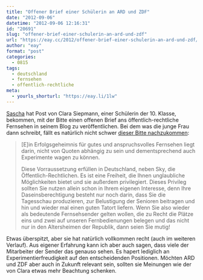 ```yaml
---
title: "Offener Brief einer Schülerin an ARD und ZDF"
date: "2012-09-06"
datetime: "2012-09-06 12:16:31"
id: "20691"
slug: "offener-brief-einer-schulerin-an-ard-und-zdf"
url: "https://eay.cc/2012/offener-brief-einer-schulerin-an-ard-und-zdf/"
author: "eay"
format: "post"
categories:
  - 0815
tags:
  - deutschland
  - fernsehen
  - offentlich-rechtliche
meta:
  - yourls_shorturl: "https://eay.li/1lw"
---
```


[Sascha](http://www.pewpewpew.de/) hat Post von Clara Siepmann, einer Schülerin der 10. Klasse, bekommen, mit der Bitte einen offenen Brief ans öffentlich-rechtliche Fernsehen in seinem Blog zu veröffentlichen. Bei dem was die junge Frau dann schreibt, fällt es natürlich nicht schwer [dieser Bitte nachzukommen](http://www.pewpewpew.de/2012/09/06/offener-brief-einer-schulerin-an-die-offentlicher-brief-einer-schulerin-an-ard-und-zdf/):

> \[E\]in Erfolgsgeheimnis für gutes und anspruchsvolles Fernsehen liegt darin, nicht von Quoten abhängig zu sein und dementsprechend auch Experimente wagen zu können.
> 
> Diese Vorraussetzung erfüllen in Deutschland, neben Sky, die Öffentlich-Rechtlichen. Es ist eine Freiheit, die Ihnen unglaubliche Möglichkeiten bietet und sie außerdem privilegiert. Dieses Privileg sollten Sie nutzen allein schon in Ihrem eigenen Interesse, denn Ihre Daseinsberechtigung besteht nur noch darin, dass Sie die Tagesschau produzieren, zur Belustigung der Senioren beitragen und hin und wieder mal einen guten Tatort liefern. Wenn Sie also wieder als bedeutende Fernsehsender gelten wollen, die zu Recht die Plätze eins und zwei auf unseren Fernbedienungen belegen und das nicht nur in den Altersheimen der Republik, dann seien Sie mutig!

Etwas überspitzt, aber sie hat natürlich vollkommen recht (auch im weiteren Verlauf). Aus eigener Erfahrung kann ich aber auch sagen, dass viele der Mitarbeiter der Sender das genauso sehen. Es hapert lediglich an Experimentierfreudigkeit auf den entscheidenden Positionen. Möchten ARD und ZDF aber auch in Zukunft relevant sein, sollten sie Meinungen wie der von Clara etwas mehr Beachtung schenken.
